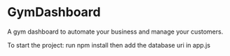 # GymDashboard
A gym dashboard to automate your business and manage your customers.

To start the project:
run npm install 
then add the database uri in app.js
